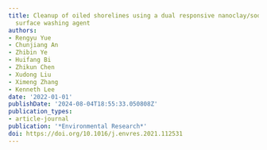 ```yaml
---
title: Cleanup of oiled shorelines using a dual responsive nanoclay/sodium alginate
  surface washing agent
authors:
- Rengyu Yue
- Chunjiang An
- Zhibin Ye
- Huifang Bi
- Zhikun Chen
- Xudong Liu
- Ximeng Zhang
- Kenneth Lee
date: '2022-01-01'
publishDate: '2024-08-04T18:55:33.050808Z'
publication_types:
- article-journal
publication: '*Environmental Research*'
doi: https://doi.org/10.1016/j.envres.2021.112531
---
```

